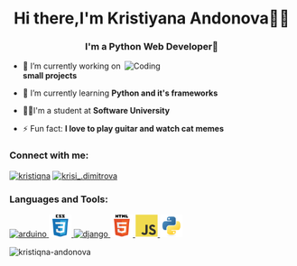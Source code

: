 <h1 align="center">Hi there,I'm Kristiyana Andonova👋🏻</h1>
<h3 align="center">I'm a Python Web Developer🐍</h3>
<img align="right" alt="Coding" width="300" src="https://media0.giphy.com/media/v1.Y2lkPTc5MGI3NjExZmY5NDQ3NDVmOTU2MzEwNGQzMDA2YjY3NmY4NmUyNjQ3NzYyOTkxNyZjdD1n/3oKIPnAiaMCws8nOsE/giphy.gif"/>

- 🔭 I’m currently working on **small projects**

- 🌱 I’m currently learning **Python and it's frameworks**

- 👩‍💻I'm a student at **Software University**

- ⚡ Fun fact: **I love to play guitar and watch cat memes**

<h3 align="left">Connect with me:</h3>
<p align="left">
<a href="https://dev.to/kristiqna" target="blank"><img align="center" src="https://raw.githubusercontent.com/rahuldkjain/github-profile-readme-generator/master/src/images/icons/Social/devto.svg" alt="kristiqna" height="30" width="40" /></a>
<a href="https://instagram.com/krisi_.dimitrova" target="blank"><img align="center" src="https://raw.githubusercontent.com/rahuldkjain/github-profile-readme-generator/master/src/images/icons/Social/instagram.svg" alt="krisi_.dimitrova" height="30" width="40" /></a>
</p>

<h3 align="left">Languages and Tools:</h3>
<p align="left"> <a href="https://www.arduino.cc/" target="_blank" rel="noreferrer"> <img src="https://cdn.worldvectorlogo.com/logos/arduino-1.svg" alt="arduino" width="40" height="40"/> </a> <a href="https://www.w3schools.com/css/" target="_blank" rel="noreferrer"> <img src="https://raw.githubusercontent.com/devicons/devicon/master/icons/css3/css3-original-wordmark.svg" alt="css3" width="40" height="40"/> </a> <a href="https://www.djangoproject.com/" target="_blank" rel="noreferrer"> <img src="https://cdn.worldvectorlogo.com/logos/django.svg" alt="django" width="40" height="40"/> </a> <a href="https://www.w3.org/html/" target="_blank" rel="noreferrer"> <img src="https://raw.githubusercontent.com/devicons/devicon/master/icons/html5/html5-original-wordmark.svg" alt="html5" width="40" height="40"/> </a> <a href="https://developer.mozilla.org/en-US/docs/Web/JavaScript" target="_blank" rel="noreferrer"> <img src="https://raw.githubusercontent.com/devicons/devicon/master/icons/javascript/javascript-original.svg" alt="javascript" width="40" height="40"/> </a> <a href="https://www.python.org" target="_blank" rel="noreferrer"> <img src="https://raw.githubusercontent.com/devicons/devicon/master/icons/python/python-original.svg" alt="python" width="40" height="40"/> </a> </p>

<p><img align="center" src="https://github-readme-stats.vercel.app/api/top-langs?username=kristiqna-andonova&show_icons=true&locale=en&layout=compact" alt="kristiqna-andonova" /></p>
